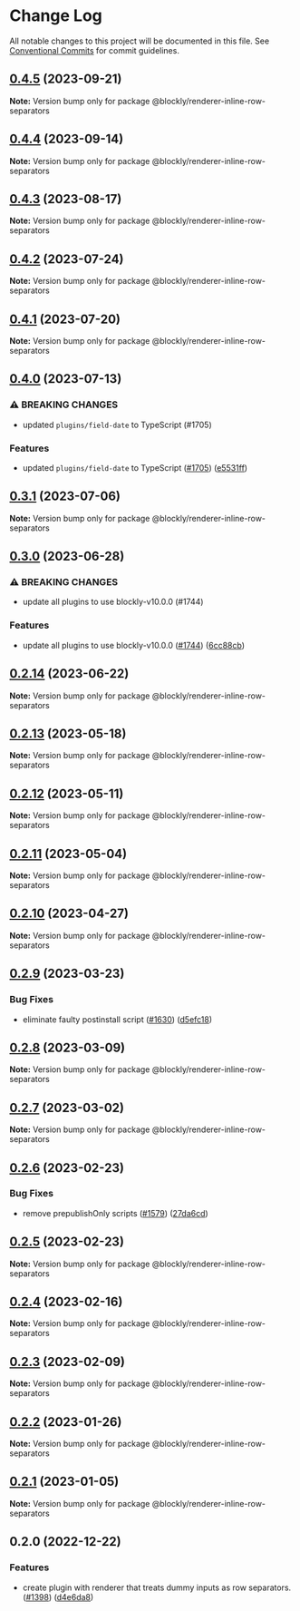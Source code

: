 # Change Log

All notable changes to this project will be documented in this file.
See [Conventional Commits](https://conventionalcommits.org) for commit guidelines.

## [0.4.5](https://github.com/google/blockly-samples/compare/@blockly/renderer-inline-row-separators@0.4.4...@blockly/renderer-inline-row-separators@0.4.5) (2023-09-21)

**Note:** Version bump only for package @blockly/renderer-inline-row-separators





## [0.4.4](https://github.com/google/blockly-samples/compare/@blockly/renderer-inline-row-separators@0.4.3...@blockly/renderer-inline-row-separators@0.4.4) (2023-09-14)

**Note:** Version bump only for package @blockly/renderer-inline-row-separators





## [0.4.3](https://github.com/google/blockly-samples/compare/@blockly/renderer-inline-row-separators@0.4.2...@blockly/renderer-inline-row-separators@0.4.3) (2023-08-17)

**Note:** Version bump only for package @blockly/renderer-inline-row-separators





## [0.4.2](https://github.com/google/blockly-samples/compare/@blockly/renderer-inline-row-separators@0.4.1...@blockly/renderer-inline-row-separators@0.4.2) (2023-07-24)

**Note:** Version bump only for package @blockly/renderer-inline-row-separators





## [0.4.1](https://github.com/google/blockly-samples/compare/@blockly/renderer-inline-row-separators@0.4.0...@blockly/renderer-inline-row-separators@0.4.1) (2023-07-20)

**Note:** Version bump only for package @blockly/renderer-inline-row-separators





## [0.4.0](https://github.com/google/blockly-samples/compare/@blockly/renderer-inline-row-separators@0.3.1...@blockly/renderer-inline-row-separators@0.4.0) (2023-07-13)


### ⚠ BREAKING CHANGES

* updated `plugins/field-date` to TypeScript (#1705)

### Features

* updated `plugins/field-date` to TypeScript ([#1705](https://github.com/google/blockly-samples/issues/1705)) ([e5531ff](https://github.com/google/blockly-samples/commit/e5531fffe188ee361a16fe48ed126b34e51a8d30))



## [0.3.1](https://github.com/google/blockly-samples/compare/@blockly/renderer-inline-row-separators@0.3.0...@blockly/renderer-inline-row-separators@0.3.1) (2023-07-06)

**Note:** Version bump only for package @blockly/renderer-inline-row-separators





## [0.3.0](https://github.com/google/blockly-samples/compare/@blockly/renderer-inline-row-separators@0.2.14...@blockly/renderer-inline-row-separators@0.3.0) (2023-06-28)


### ⚠ BREAKING CHANGES

* update all plugins to use blockly-v10.0.0 (#1744)

### Features

* update all plugins to use blockly-v10.0.0 ([#1744](https://github.com/google/blockly-samples/issues/1744)) ([6cc88cb](https://github.com/google/blockly-samples/commit/6cc88cbef39d4ad664a668d3d46eb29ba7292f9c))



## [0.2.14](https://github.com/google/blockly-samples/compare/@blockly/renderer-inline-row-separators@0.2.13...@blockly/renderer-inline-row-separators@0.2.14) (2023-06-22)

**Note:** Version bump only for package @blockly/renderer-inline-row-separators





## [0.2.13](https://github.com/google/blockly-samples/compare/@blockly/renderer-inline-row-separators@0.2.12...@blockly/renderer-inline-row-separators@0.2.13) (2023-05-18)

**Note:** Version bump only for package @blockly/renderer-inline-row-separators





## [0.2.12](https://github.com/google/blockly-samples/compare/@blockly/renderer-inline-row-separators@0.2.11...@blockly/renderer-inline-row-separators@0.2.12) (2023-05-11)

**Note:** Version bump only for package @blockly/renderer-inline-row-separators





## [0.2.11](https://github.com/google/blockly-samples/compare/@blockly/renderer-inline-row-separators@0.2.10...@blockly/renderer-inline-row-separators@0.2.11) (2023-05-04)

**Note:** Version bump only for package @blockly/renderer-inline-row-separators





## [0.2.10](https://github.com/google/blockly-samples/compare/@blockly/renderer-inline-row-separators@0.2.9...@blockly/renderer-inline-row-separators@0.2.10) (2023-04-27)

**Note:** Version bump only for package @blockly/renderer-inline-row-separators





## [0.2.9](https://github.com/google/blockly-samples/compare/@blockly/renderer-inline-row-separators@0.2.8...@blockly/renderer-inline-row-separators@0.2.9) (2023-03-23)


### Bug Fixes

* eliminate faulty postinstall script ([#1630](https://github.com/google/blockly-samples/issues/1630)) ([d5efc18](https://github.com/google/blockly-samples/commit/d5efc18193d7f142329d1127ea6c8a64d24aff0c))



## [0.2.8](https://github.com/google/blockly-samples/compare/@blockly/renderer-inline-row-separators@0.2.7...@blockly/renderer-inline-row-separators@0.2.8) (2023-03-09)

**Note:** Version bump only for package @blockly/renderer-inline-row-separators





## [0.2.7](https://github.com/google/blockly-samples/compare/@blockly/renderer-inline-row-separators@0.2.6...@blockly/renderer-inline-row-separators@0.2.7) (2023-03-02)

**Note:** Version bump only for package @blockly/renderer-inline-row-separators





## [0.2.6](https://github.com/google/blockly-samples/compare/@blockly/renderer-inline-row-separators@0.2.5...@blockly/renderer-inline-row-separators@0.2.6) (2023-02-23)


### Bug Fixes

* remove prepublishOnly scripts ([#1579](https://github.com/google/blockly-samples/issues/1579)) ([27da6cd](https://github.com/google/blockly-samples/commit/27da6cd04c38f6ba417f4e7446bb6218c475448d))



## [0.2.5](https://github.com/google/blockly-samples/compare/@blockly/renderer-inline-row-separators@0.2.4...@blockly/renderer-inline-row-separators@0.2.5) (2023-02-23)

**Note:** Version bump only for package @blockly/renderer-inline-row-separators





## [0.2.4](https://github.com/google/blockly-samples/compare/@blockly/renderer-inline-row-separators@0.2.3...@blockly/renderer-inline-row-separators@0.2.4) (2023-02-16)

**Note:** Version bump only for package @blockly/renderer-inline-row-separators





## [0.2.3](https://github.com/google/blockly-samples/compare/@blockly/renderer-inline-row-separators@0.2.2...@blockly/renderer-inline-row-separators@0.2.3) (2023-02-09)

**Note:** Version bump only for package @blockly/renderer-inline-row-separators





## [0.2.2](https://github.com/google/blockly-samples/compare/@blockly/renderer-inline-row-separators@0.2.1...@blockly/renderer-inline-row-separators@0.2.2) (2023-01-26)

**Note:** Version bump only for package @blockly/renderer-inline-row-separators





## [0.2.1](https://github.com/google/blockly-samples/compare/@blockly/renderer-inline-row-separators@0.2.0...@blockly/renderer-inline-row-separators@0.2.1) (2023-01-05)

**Note:** Version bump only for package @blockly/renderer-inline-row-separators





## 0.2.0 (2022-12-22)


### Features

* create plugin with renderer that treats dummy inputs as row separators. ([#1398](https://github.com/google/blockly-samples/issues/1398)) ([d4e6da8](https://github.com/google/blockly-samples/commit/d4e6da87c04e308fabb77f4a21f72a0b457c3484))
